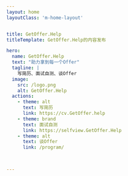 ```yaml
---
layout: home
layoutClass: 'm-home-layout'


title: GetOffer.Help
titleTemplate: GetOffer.Help的内容发布

hero:
  name: GetOffer.Help
  text: "助力拿到每一个Offer"
  tagline: |
    写简历、面试自测、谈Offer
  image:
    src: /logo.png
    alt: GetOffer.Help 
  actions:
    - theme: alt
      text: 写简历
      link: https://cv.GetOffer.help
    - theme: brand
      text: 面试自测
      link: https://selfview.GetOffer.Help
    - theme: alt
      text: 谈Offer
      link: /program/


  
---
```





<script setup>
import {
  VPTeamPage,
  VPTeamPageTitle,
  VPTeamMembers
} from 'vitepress/theme';
import { icons } from './socialIcons';

const members = [
  {
    avatar: 'https://www.github.com/getoffehelp.png',
    name: '期待',
    title: '一切顺利',
    desc: '如果拿到Offer的话，就请<br/>欣赏 <a href="https://yanhua.getoffer.help" target="_blank">美丽的烟花</a>吧！',
    links: [
      { icon: 'github', link: 'https://github.com/getofferhelp' },
      
    ]
    
  },
  
]
</script>

<DataPanel/>

<VPTeamPage>
  <VPTeamPageTitle>
    <template #title>
      延伸
    </template>
  </VPTeamPageTitle>
  <VPTeamMembers
    :members="members"
  />
</VPTeamPage>

<!--
  <HomeContributors/>
-->